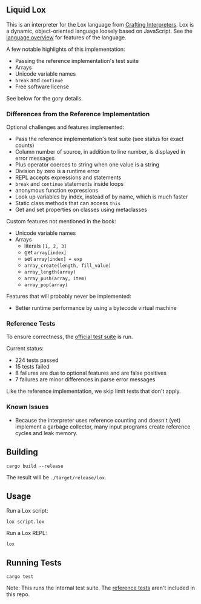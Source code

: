 ## Liquid Lox

This is an interpreter for the Lox language from
[Crafting Interpreters](https://www.craftinginterpreters.com/).  Lox is a
dynamic, object-oriented language loosely based on JavaScript.  See the
[language overview](https://www.craftinginterpreters.com/the-lox-language.html)
for features of the language.

A few notable highlights of this implementation:

- Passing the reference implementation's test suite
- Arrays
- Unicode variable names
- `break` and `continue`
- Free software license

See below for the gory details.

### Differences from the Reference Implementation

Optional challenges and features implemented:

- Pass the reference implementation's test suite (see status for exact counts)
- Column number of source, in addition to line number, is displayed in error
  messages
- Plus operator coerces to string when one value is a string
- Division by zero is a runtime error
- REPL accepts expressions and statements
- `break` and `continue` statements inside loops
- anonymous function expressions
- Look up variables by index, instead of by name, which is much faster
- Static class methods that can access `this`
- Get and set properties on classes using metaclasses

Custom features not mentioned in the book:

- Unicode variable names
- Arrays
  - literals `[1, 2, 3]`
  - get `array[index]`
  - set `array[index] = exp`
  - `array_create(length, fill_value)`
  - `array_length(array)`
  - `array_push(array, item)`
  - `array_pop(array)`

Features that will probably never be implemented:

- Better runtime performance by using a bytecode virtual machine

### Reference Tests

To ensure correctness, the
[official test suite](https://github.com/munificent/craftinginterpreters/tree/master/test)
is run.

Current status:

- 224 tests passed
- 15 tests failed
- 8 failures are due to optional features and are false positives
- 7 failures are minor differences in parse error messages

Like the reference implementation, we skip limit tests that don't apply.

### Known Issues

- Because the interpreter uses reference counting and doesn't (yet) implement a
  garbage collector, many input programs create reference cycles and leak
  memory.

## Building

```shell
cargo build --release
```

The result will be `./target/release/lox`.

## Usage

Run a Lox script:

```shell
lox script.lox
```

Run a Lox REPL:

```shell
lox
```

## Running Tests

```shell
cargo test
```

Note: This runs the internal test suite.  The
[reference tests](https://github.com/munificent/craftinginterpreters/tree/master/test)
aren't included in this repo.
